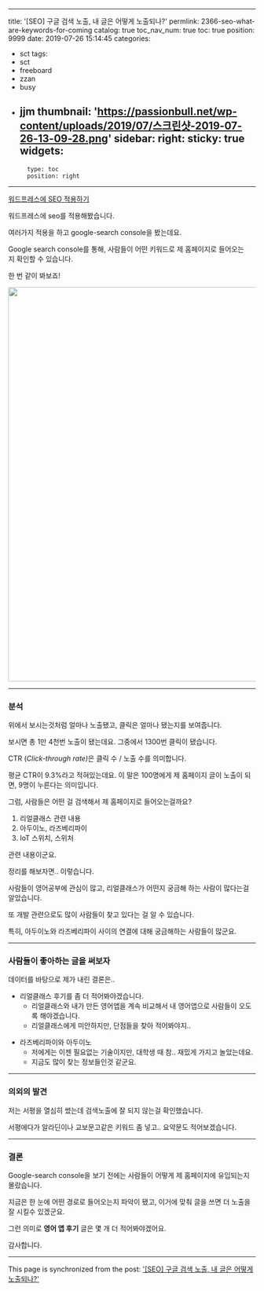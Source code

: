 
---
title: '[SEO] 구글 검색 노출, 내 글은 어떻게 노출되나?'
permlink: 2366-seo-what-are-keywords-for-coming
catalog: true
toc_nav_num: true
toc: true
position: 9999
date: 2019-07-26 15:14:45
categories:
- sct
tags:
- sct
- freeboard
- zzan
- busy
- jjm
thumbnail: 'https://passionbull.net/wp-content/uploads/2019/07/스크린샷-2019-07-26-13-09-28.png'
sidebar:
    right:
        sticky: true
widgets:
    -
        type: toc
        position: right
---


<a href="https://passionbull.net/2018/11/wordpress/google-seo/">워드프레스에 SEO 적용하기</a>
<p>워드프레스에 seo를 적용해봤습니다.</p>
<p>여러가지 적용을 하고 google-search console을 봤는데요.</p>
<p>Google search console를 통해, 사람들이 어떤 키워드로 제 홈페이지로 들어오는지 확인할 수 있습니다.</p>
<p>한 번 같이 봐보죠!</p>
<p><img class="alignnone size-full wp-image-2367" src="https://passionbull.net/wp-content/uploads/2019/07/스크린샷-2019-07-26-13-09-28.png" alt="" width="720" height="803" srcset="https://passionbull.net/wp-content/uploads/2019/07/스크린샷-2019-07-26-13-09-28.png 720w, https://passionbull.net/wp-content/uploads/2019/07/스크린샷-2019-07-26-13-09-28-269x300.png 269w" sizes="(max-width: 720px) 100vw, 720px" /></p>
<hr />
<h3>분석</h3>
<p>위에서 보시는것처럼 얼마나 노출됐고, 클릭은 얼마나 됐는지를 보여줍니다.</p>
<p>보시면 총 1만 4천번 노출이 됐는데요. 그중에서 1300번 클릭이 됐습니다.</p>
<p>CTR (<em>Click-through rate)</em>은 클릭 수 / 노출 수를 의미합니다.</p>
<p>평균 CTR이 9.3%라고 적혀있는데요. 이 말은 100명에게 제 홈페이지 글이 노출이 되면, 9명이 누른다는 의미입니다.</p>
<p>그럼, 사람들은 어떤 걸 검색해서 제 홈페이지로 들어오는걸까요?</p>
<ol>
<li>리얼클래스 관련 내용</li>
<li>아두이노, 라즈베리파이</li>
<li>IoT 스위치, 스위처</li>
</ol>
<p>관련 내용이군요.</p>
<p>정리를 해보자면.. 이렇습니다.</p>
<p>사람들이 영어공부에 관심이 많고, 리얼클래스가 어떤지 궁금해 하는 사람이 많다는걸 알았습니다.</p>
<p>또 개발 관련으로도 많이 사람들이 찾고 있다는 걸 알 수 있습니다.</p>
<p>특히, 아두이노와 라즈베리파이 사이의 연결에 대해 궁금해하는 사람들이 많군요.</p>
<hr />
<h3>사람들이 좋아하는 글을 써보자</h3>
<p>데이터를 바탕으로 제가 내린 결론은..</p>
<ul>
<li>리얼클래스 후기를 좀 더 적어봐야겠습니다.
<ul>
<li>리얼클래스와 내가 만든 영어앱을 계속 비교해서 내 영어앱으로 사람들이 오도록 해야겠습니다.</li>
<li>리얼클래스에게 미안하지만, 단점들을 찾아 적어봐야지..</li>
</ul>
</li>
</ul>
<ul>
<li>라즈베리파이와 아두이노
<ul>
<li>저에게는 이젠 필요없는 기술이지만, 대학생 때 참.. 재밌게 가지고 놀았는데요.</li>
<li>지금도 많이 찾는 정보들인것 같군요.</li>
</ul>
</li>
</ul>
<hr />
<h3>의외의 발견</h3>
<p>저는 서평을 열심히 썼는데 검색노출에 잘 되지 않는걸 확인했습니다.</p>
<p>서평에다가 알라딘이나 교보문고같은 키워드 좀 넣고.. 요약문도 적어보겠습니다.</p>
<hr />
<h3>결론</h3>
<p>Google-search console을 보기 전에는 사람들이 어떻게 제 홈페이지에 유입되는지 몰랐습니다.</p>
<p>지금은 한 눈에 어떤 경로로 들어오는지 파악이 됐고, 이거에 맞춰 글을 쓰면 더 노출을 잘 시킬수 있겠군요.</p>
<p>그런 의미로 <strong>영어 앱 후기</strong> 글은 몇 개 더 적어봐야겠어요.</p>
<p>감사합니다.</p>


- - -

This page is synchronized from the post: ['[SEO] 구글 검색 노출, 내 글은 어떻게 노출되나?'](https://steemit.com/@jacobyu/2366-seo-what-are-keywords-for-coming)
